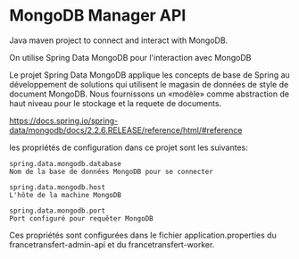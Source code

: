 # MongoDB Manager API

Java maven project to connect and interact with MongoDB.

On utilise Spring Data MongoDB pour l'interaction avec MongoDB

Le projet Spring Data MongoDB applique les concepts de base de Spring au développement de solutions qui utilisent le magasin de données de style de document MongoDB. Nous fournissons un «modèle» comme abstraction de haut niveau pour le stockage et la requete de documents.

https://docs.spring.io/spring-data/mongodb/docs/2.2.6.RELEASE/reference/html/#reference

les propriétés de configuration dans ce projet sont les suivantes:

	spring.data.mongodb.database
	Nom de la base de données MongoDB pour se connecter

	spring.data.mongodb.host
	L'hôte de la machine MongoDB
	
	spring.data.mongodb.port
	Port configuré pour requêter MongoDB

Ces propriétés sont configurées dans le fichier application.properties du francetransfert-admin-api et du francetransfert-worker.

